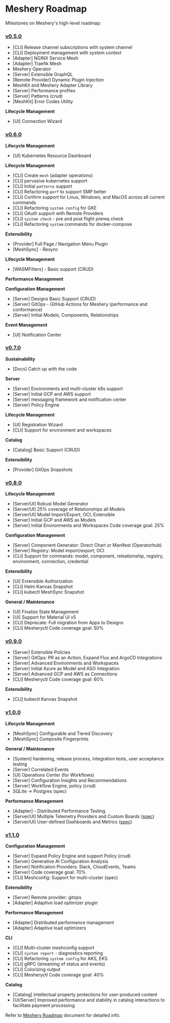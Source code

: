 # Meshery Roadmap

Milestones on Meshery's high-level roadmap:

### [v0.5.0](../../milestone/1)

- [CLI] Release channel subscriptions with system channel
- [CLI] Deployment management with system context
- [Adapter] NGINX Service Mesh
- [Adapter] Traefik Mesh
- Meshery Operator
- [Server] Extensible GraphQL
- [Remote Provider] Dynamic Plugin Injection
- MeshKit and Meshery Adapter Library
- [Server] Performance profiles
- [Server] Patterns (crud)
- [MeshKit] Error Codes Utility

**Lifecycle Management**

- [UI] Connection Wizard

### [v0.6.0](../../milestone/3)

**Lifecycle Management**

- [UI] Kubernetes Resource Dashboard

**Lifecycle Management**

- [CLI] Create `mesh` (adapter operations)
- [CLI] pervasive kubernetes support
- [CLI] Initial `patterns` support
- [CLI] Refactoring `perf` to support SMP better
- [CLI] Confirm support for Linux, Windows, and MacOS across all current commands
- [CLI] Refactoring `system config` for GKE
- [CLI] OAuth support with Remote Providers
- [CLI] `system check` - pre and post flight prereq check
- [CLI] Refactoring `system` commands for docker-compose

**Extensibility**

- [Provider] Full Page / Navigation Menu Plugin
- [MeshSync] - Resync
  
**Lifecycle Management**

- [WASMFilters] - Basic support (CRUD)

**Performance Management**

**Configuration Management**

- [Server] Designs Basic Support (CRUD)
- [Server] GitOps - GitHub Actions for Meshery (performance and conformance)
- [Server] Initial Models, Components, Relationships

**Event Management**

- [UI] Notification Center

### [v0.7.0](../../milestone/4)


**Sustainability**

- [Docs] Catch up with the code

**Server**

- [Server] Environments and multi-cluster k8s support
- [Server] Initial GCP and AWS support
- [Server] messaging framework and notification center
- [Server] Policy Engine

**Lifecycle Management**

- [UI] Registration Wizard
- [CLI] Support for environment and workspaces

**Catalog**

- [Catalog] Basic Support (CRUD)

**Extensibility**

- [Provider] GitOps Snapshots

### [v0.8.0](../../milestone/5)

**Lifecycle Management**

- [Server/UI] Robust Model Generator
- [Server/UI] 25% coverage of Relationships all Models
- [Server/UI] Model Import/Export, OCI, Extensible
- [Server] Initial GCP and AWS as Models
- [Server] Initial Environments and Workspaces
Code coverage goal: 25%

**Configuration Management**

- [Server] Component Generator: Direct Chart or Manifest (Operatorhub)
- [Server] Registry: Model import/export; OCI
- [CLI] Support for commands: model, component, releationship, registry, environment, connection, credential

**Extensibility**

- [UI] Extensible Authorization
- [CLI] Helm Kanvas Snapshot
- [CLI] kubectl MeshSync Snapshot

**General / Maintenance**

- [UI] Finalize State Management
- [UI] Support for Material UI v5
- [CLI] Deprecate: Full migration from Apps to Designs
- [CLI] Mesheryctl Code coverage goal: 50%

### [v0.9.0](../../milestone/6)

- [Server] Extensible Policies
- [Server] GitOps: PR as an Action, Expand Flux and ArgoCD Integrations
- [Server] Advanced Environments and Workspaces
- [Server] Initial Azure as Model and ASO Integration
- [Server] Advanced GCP and AWS as Connections
- [CLI] Mesheryctl Code coverage goal: 60%

**Extensibility**

- [CLI] kubectl Kanvas Snapshot

### [v1.0.0](../../milestone/7)

**Lifecycle Management**

- [MeshSync] Configurable and Tiered Discovery
- [MeshSync] Composite Fingerprints

**General / Maintenance**

- [System] hardening, release process, integration tests, user acceptance testing
- [Server] Correlated Events
- [UI] Operations Center (for Workflows)
- [Server] Configuration Insights and Recommendations
- [Server] Workflow Engine, policy (crud)
- SQLite → Postgres (spec)

**Performance Management**

- [Adapter] - Distributed Performance Testing
- [Server/UI] Multiple Telemetry Providers and Custom Boards ([spec](https://docs.google.com/presentation/d/1SQMfyu5shjpGKlYONdVzOtd7UYTgLWBcgUvHMLCZ2tY/edit#slide=id.g1044af767ce_5_21))
- [Server/UI] User-defined Dashboards and Metrics ([spec](https://docs.google.com/presentation/d/1SQMfyu5shjpGKlYONdVzOtd7UYTgLWBcgUvHMLCZ2tY/edit#slide=id.gcb74201a11_0_119))

### [v1.1.0](../../milestone/8)

**Configuration Management**

- [Server] Expand Policy Engine and support Policy (crud)
- [Server] Generative AI Configuration Analysis
- [Server] Notification Providers: Slack, CloudEvents, Teams
- [Server] Code coverage goal: 70%
- [CLI] Meshconfig: Support for multi-cluster (spec)

**Extensibility**

- [Server] Remote provider: gitops
- [Adapter] Adaptive load optimizer plugin

**Performance Management**

- [Adapter] Distributed performance management
- [Adapter] Adaptive load optimizers


**CLI**
- [CLI] Multi-cluster meshconfig support
- [CLI] `system report` - diagnostics reporting
- [CLI] Refactoring `system config` for AKS, EKS
- [CLI] gRPC (streaming of status and events)
- [CLI] Colorizing output
- [CLI] Mesheryctl Code coverage goal: 40%

**Catalog**

- [Catalog] Intellectual property protections for user-produced content
- [UI/Server] Improved performance and stability in catalog interactions to facilitate payment processing

Refer to [Meshery Roadmap](https://docs.google.com/document/d/1kvcz8jdvFwXmYBBaY2-3fHHUUoy1GJLpZZXuoxZQoOk/edit#) document for detailed info.
